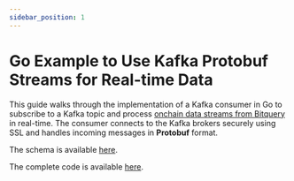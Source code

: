 ```yaml
---
sidebar_position: 1
---
```


# Go Example to Use Kafka Protobuf Streams for Real-time Data

This guide walks through the implementation of a Kafka consumer in Go to subscribe to a Kafka topic and process [onchain data streams from Bitquery](https://bitquery.io/products/streaming) in real-time. The consumer connects to the Kafka brokers securely using SSL and handles incoming messages in **Protobuf** format.

The schema is available [here](https://github.com/bitquery/streaming_protobuf/tree/main/solana).

The complete code is available [here](https://github.com/bitquery/stream_protobuf_example).

